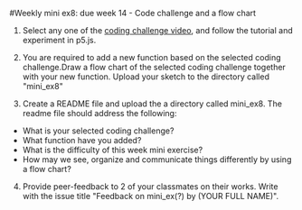 #Weekly mini ex8: due week 14 - Code challenge and a flow chart

1) Select any one of the [coding challenge video](https://www.youtube.com/watch?v=17WoOqgXsRM&list=PLRqwX-V7Uu6ZiZxtDDRCi6uhfTH4FilpH), and follow the tutorial and experiment in p5.js. 

2) You are required to add a new function based on the selected coding challenge.Draw a flow chart of the selected coding challenge together with your new function. Upload your sketch to the directory called "mini_ex8"

3) Create a README file and upload the a directory called mini_ex8. The readme file should address the following: 
- What is your selected coding challenge?
- What function have you added?
- What is the difficulty of this week mini exercise?  
- How may we see, organize and communicate things differently by using a flow chart?  

4)	Provide peer-feedback to 2 of your classmates on their works. Write with the issue title "Feedback on mini_ex(?) by (YOUR FULL NAME)". 

